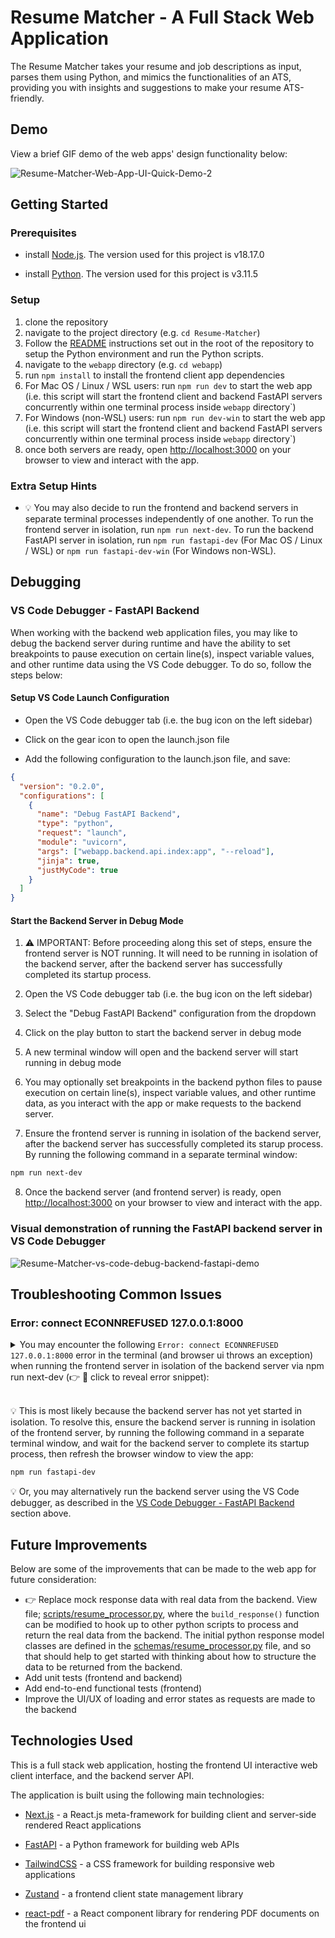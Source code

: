 # Resume Matcher - A Full Stack Web Application

The Resume Matcher takes your resume and job descriptions as input, parses them using Python, and mimics the functionalities of an ATS, providing you with insights and suggestions to make your resume ATS-friendly.

## Demo

View a brief GIF demo of the web apps' design functionality below:

![Resume-Matcher-Web-App-UI-Quick-Demo-2](https://github.com/Sayvai/react-project-dashboard-mvp-match/assets/7581546/5bf9c4c8-a5d1-47ee-8e27-eacda0dbcac9)

## Getting Started

### Prerequisites

- install [Node.js](https://nodejs.org/en/download/). The version used for this project is v18.17.0

- install [Python](https://www.python.org/downloads/). The version used for this project is v3.11.5

### Setup

1. clone the repository
2. navigate to the project directory (e.g. `cd Resume-Matcher`)
3. Follow the [README](../README.md) instructions set out in the root of the repository to setup the Python environment and run the Python scripts.
4. navigate to the `webapp` directory (e.g. `cd webapp`)
5. run `npm install` to install the frontend client app dependencies
6. For Mac OS / Linux / WSL users: run `npm run dev` to start the web app (i.e. this script will start the frontend client and backend FastAPI servers concurrently within one terminal process inside `webapp` directory`)
7. For Windows (non-WSL) users: run `npm run dev-win` to start the web app (i.e. this script will start the frontend client and backend FastAPI servers concurrently within one terminal process inside `webapp` directory`)
8. once both servers are ready, open [http://localhost:3000](http://localhost:3000) on your browser to view and interact with the app.

### Extra Setup Hints

- 💡 You may also decide to run the frontend and backend servers in separate terminal processes independently of one another. To run the frontend server in isolation, run `npm run next-dev`. To run the backend FastAPI server in isolation, run `npm run fastapi-dev` (For Mac OS / Linux / WSL) or `npm run fastapi-dev-win` (For Windows non-WSL).

## Debugging

### VS Code Debugger - FastAPI Backend

When working with the backend web application files, you may like to debug the backend server during runtime and have the ability to set breakpoints to pause execution on certain line(s), inspect variable values, and other runtime data using the VS Code debugger. To do so, follow the steps below:

#### Setup VS Code Launch Configuration

- Open the VS Code debugger tab (i.e. the bug icon on the left sidebar)

- Click on the gear icon to open the launch.json file

- Add the following configuration to the launch.json file, and save:

```json
{
  "version": "0.2.0",
  "configurations": [
    {
      "name": "Debug FastAPI Backend",
      "type": "python",
      "request": "launch",
      "module": "uvicorn",
      "args": ["webapp.backend.api.index:app", "--reload"],
      "jinja": true,
      "justMyCode": true
    }
  ]
}
```

#### Start the Backend Server in Debug Mode

1. ⚠️ IMPORTANT: Before proceeding along this set of steps, ensure the frontend server is NOT running. It will need to be running in isolation of the backend server, after the backend server has successfully completed its startup process.

2. Open the VS Code debugger tab (i.e. the bug icon on the left sidebar)

3. Select the "Debug FastAPI Backend" configuration from the dropdown

4. Click on the play button to start the backend server in debug mode

5. A new terminal window will open and the backend server will start running in debug mode

6. You may optionally set breakpoints in the backend python files to pause execution on certain line(s), inspect variable values, and other runtime data, as you interact with the app or make requests to the backend server.

7. Ensure the frontend server is running in isolation of the backend server, after the backend server has successfully completed its starup process. By running the following command in a separate terminal window:

```bash
npm run next-dev
```

8. Once the backend server (and frontend server) is ready, open [http://localhost:3000](http://localhost:3000) on your browser to view and interact with the app.

### Visual demonstration of running the FastAPI backend server in VS Code Debugger

![Resume-Matcher-vs-code-debug-backend-fastapi-demo](https://github.com/srbhr/Resume-Matcher/assets/7581546/04b3b8e2-98c4-40ff-964f-8075c55091c9)

## Troubleshooting Common Issues

### Error: connect ECONNREFUSED 127.0.0.1:8000

<details>
<summary>You may encounter the following <code>Error: connect ECONNREFUSED 127.0.0.1:8000</code> error in the terminal (and browser ui throws an exception) when running the frontend server in isolation of the backend server via npm run next-dev (👉 👀 click to reveal error snippet):</summary>

```bash
[0] Failed to proxy http://127.0.0.1:8000/api/service-keys Error: connect ECONNREFUSED 127.0.0.1:8000
[0]     at TCPConnectWrap.afterConnect [as oncomplete] (node:net:1495:16) {
[0]   errno: -61,
[0]   code: 'ECONNREFUSED',
[0]   syscall: 'connect',
[0]   address: '127.0.0.1',
[0]   port: 8000
[0] }
[0] Error: connect ECONNREFUSED 127.0.0.1:8000
[0]     at TCPConnectWrap.afterConnect [as oncomplete] (node:net:1495:16) {
[0]   errno: -61,
[0]   code: 'ECONNREFUSED',
[0]   syscall: 'connect',
[0]   address: '127.0.0.1',
[0]   port: 8000
[0] }
[0] SyntaxError: Unexpected token I in JSON at position 0
[0]     at JSON.parse (<anonymous>)
[0]     at parseJSONFromBytes (node:internal/deps/undici/undici:6662:19)
[0]     at successSteps (node:internal/deps/undici/undici:6636:27)
[0]     at node:internal/deps/undici/undici:1236:60
[0]     at node:internal/process/task_queues:140:7
[0]     at AsyncResource.runInAsyncScope (node:async_hooks:203:9)
[0]     at AsyncResource.runMicrotask (node:internal/process/task_queues:137:8)
[0]     at process.processTicksAndRejections (node:internal/process/task_queues:95:5)
[0] - error node_modules/next/dist/compiled/react-server-dom-webpack/cjs/react-server-dom-webpack-server.edge.development.js (340:14) @ getErrorMessage
```

</details>
<br/>

💡 This is most likely because the backend server has not yet started in isolation. To resolve this, ensure the backend server is running in isolation of the frontend server, by running the following command in a separate terminal window, and wait for the backend server to complete its startup process, then refresh the browser window to view the app:

```bash
npm run fastapi-dev
```

💡 Or, you may alternatively run the backend server using the VS Code debugger, as described in the [VS Code Debugger - FastAPI Backend](#vs-code-debugger---fastapi-backend) section above.

## Future Improvements

Below are some of the improvements that can be made to the web app for future consideration:

- 👉 Replace mock response data with real data from the backend. View file; [scripts/resume_processor.py](/webapp/backend/scripts/resume_processor.py), where the `build_response()` function can be modified to hook up to other python scripts to process and return the real data from the backend. The initial python response model classes are defined in the [schemas/resume_processor.py](/webapp/backend/schemas/resume_processor.py) file, and so that should help to get started with thinking about how to structure the data to be returned from the backend.
- Add unit tests (frontend and backend)
- Add end-to-end functional tests (frontend)
- Improve the UI/UX of loading and error states as requests are made to the backend

## Technologies Used

This is a full stack web application, hosting the frontend UI interactive web client interface, and the backend server API.

The application is built using the following main technologies:

- [Next.js](https://nextjs.org/) - a React.js meta-framework for building client and server-side rendered React applications

- [FastAPI](https://fastapi.tiangolo.com/) - a Python framework for building web APIs

- [TailwindCSS](https://tailwindcss.com/) - a CSS framework for building responsive web applications

- [Zustand](https://github.com/pmndrs/zustand) - a frontend client state management library

- [react-pdf](https://projects.wojtekmaj.pl/react-pdf/) - a React component library for rendering PDF documents on the frontend ui
